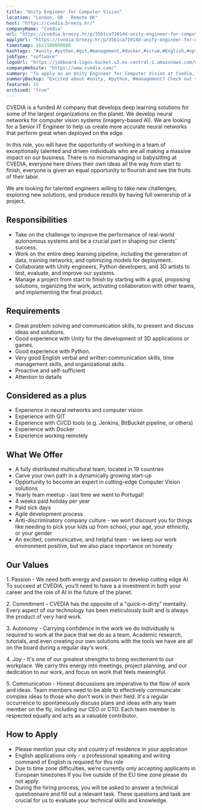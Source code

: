 ```yaml
---
title: "Unity Engineer for Computer Vision"
location: "London, GB - Remote OK"
host: "https://cvedia.breezy.hr/"
companyName: "Cvedia"
url: "https://cvedia.breezy.hr/p/35b1ca71914d-unity-engineer-for-computer-vision-remote--eu-time-zone"
applyUrl: "https://cvedia.breezy.hr/p/35b1ca71914d-unity-engineer-for-computer-vision-remote--eu-time-zone/apply"
timestamp: 1611100800000
hashtags: "#unity,#python,#git,#management,#docker,#scrum,#English,#optimization"
jobType: "software"
logoUrl: "https://jobboard-logos-bucket.s3.eu-central-1.amazonaws.com/cvedia"
companyWebsite: "https://www.cvedia.com/"
summary: "To apply as an Unity Engineer for Computer Vision at Cvedia, you preferably need to have good experience with Unity for the development of 3D applications or games."
summaryBackup: "Excited about #unity, #python, #management? Check out this job post!"
featured: 15
archived: "true"
---
```


CVEDIA is a funded AI company that develops deep learning solutions for some of the largest organizations on the planet. We develop neural networks for computer vision systems (imagery-based AI). We are looking for a Senior IT Engineer to help us create more accurate neural networks that perform great when deployed on the edge.

In this role, you will have the opportunity of working in a team of exceptionally talented and driven individuals who are all making a massive impact on our business. There is no micromanaging or babysitting at CVEDIA, everyone here drives their own ideas all the way from start to finish, everyone is given an equal opportunity to flourish and see the fruits of their labor.

We are looking for talented engineers willing to take new challenges, exploring new solutions, and produce results by having full ownership of a project.

## Responsibilities

*   Take on the challenge to improve the performance of real-world autonomous systems and be a crucial part in shaping our clients’ success.
*   Work on the entire deep learning pipeline, including the generation of data, training networks, and optimizing models for deployment.
*   Collaborate with Unity engineers, Python developers, and 3D artists to test, evaluate, and improve our systems.
*   Manage a project from start to finish by starting with a goal, proposing solutions, organizing the work, activating collaboration with other teams, and implementing the final product.

## Requirements

*   Great problem solving and communication skills, to present and discuss ideas and solutions.
*   Good experience with Unity for the development of 3D applications or games.
*   Good experience with Python.
*   Very good English verbal and written communication skills, time management skills, and organizational skills.
*   Proactive and self-sufficient
*   Attention to details

## Considered as a plus

*   Experience in neural networks and computer vision
*   Experience with GIT
*   Experience with CI/CD tools (e.g. Jenkins, BitBucket pipeline, or others)
*   Experience with Docker
*   Experience working remotely

## What We Offer

*   A fully distributed multicultural team, located in 19 countries
*   Carve your own path in a dynamically growing start-up
*   Opportunity to become an expert in cutting-edge Computer Vision solutions
*   Yearly team meetup - last time we went to Portugal!
*   4 weeks paid holiday per year
*   Paid sick days
*   Agile development process
*   Anti-discriminatory company culture - we won’t discount you for things like needing to pick your kids up from school, your age, your ethnicity, or your gender
*   An excited, communicative, and helpful team - we keep our work environment positive, but we also place importance on honesty

## Our Values

1\. Passion - We need both energy and passion to develop cutting edge AI. To succeed at CVEDIA, you’ll need to have a a investment in both your career and the role of AI in the future of the planet.

2\. Commitment - CVEDIA has the opposite of a "quick-n-dirty" mentality. Every aspect of our technology has been meticulously built and is always the product of very hard work.

3\. Autonomy - Carrying confidence in the work we do individually is required to work at the pace that we do as a team. Academic research, tutorials, and even creating our own solutions with the tools we have are all on the board during a regular day's work.

4\. Joy - It's one of our greatest strengths to bring excitement to our workplace. We carry this energy into meetings, project planning, and our dedication to our work, and focus on work that feels meaningful.

5\. Communication - Honest discussions are imperative to the flow of work and ideas. Team members need to be able to effectively communicate complex ideas to those who don’t work in their field. It's a regular occurrence to spontaneously discuss plans and ideas with any team member on the fly, including our CEO or CTO. Each team member is respected equally and acts as a valuable contributor.

## How to Apply

*   Please mention your city and country of residence in your application
*   English applications only - a professional speaking and writing command of English is required for this role
*   Due to time zone difficulties, we’re currently only accepting applicants in European timezones If you live outside of the EU time zone please do not apply.
*   During the hiring process, you will be asked to answer a technical questionnaire and fill out a relevant task. These questions and task are crucial for us to evaluate your technical skills and knowledge.
